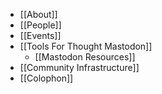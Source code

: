 - [[About]]
- [[People]]
- [[Events]]
- [[Tools For Thought Mastodon]]
	- [[Mastodon Resources]]
- [[Community Infrastructure]]
- [[Colophon]]